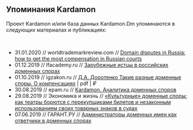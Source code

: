 ## Упоминания Kardamon

Проект Kardamon и/или база данных Kardamon.Dm упоминаются в следующих материалах и публикациях:

<br/>

* 31.01.2020 // worldtrademarkreview.com // [Domain disputes in Russia: how to get the most compensation in Russian courts](https://www.worldtrademarkreview.com/brand-management/domain-disputes-in-russia-how-get-most-compensation-in-russian-courts)
* 01.12.2019 // lfacademy.ru // [Зарубежные истцы в российских доменных спорах](https://lfacademy.ru/course/2232751)
* 01.10.2019 // igzakon.ru // [Д.А. Доротенко Такие разные доменные споры. О компенсациях](https://igzakon.ru/magazine535) | pdf | ₽
* 30.08.2019 // epam.ru // [Kardamon. Аналитика доменных споров](https://epam.ru/rus/events/view/vstrecha-diskussionnogo-kluba-yuristov-it-otrasli-79578)
* 29.08.2019 // Экономика и жизнь // [«Культурные» доменные споры: как театры борются с перекупщиками билетов и незаконным использованием своих товарных знаков в судах](https://www.eg-online.ru/article/405291/)
* 07.06.2019 // ГАРАНТ.РУ // [Администраторы доменных имен как ответчики в доменных спорах](http://www.garant.ru/ia/opinion/author/dorotenko/1275783/)
